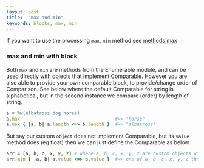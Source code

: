 ```yaml
---
layout: post
title:  "max and min"
keywords: blocks, max, min
---
```

If you want to use the processing `max`, `min` method see [methods max][max]

### max and min with block ###

Both `max` and `min` are methods from the Enumerable module, and can be used directly with objects that implement Comparable. However you are also able to provide your own comparable block, to provide/change order of Comparison. See below where the default Comparable for string is alphabetical, but in the second instance we compare (order) by length of string.

```ruby
a = %w(albatross dog horse)
a.max                                   #=> "horse"
a.max { |a, b| a.length <=> b.length }  #=> "albatross"
```

But say our custom `object` does not implement Comparable, but its `value` method does (eg float) then we can just define the Comparable as below.

```ruby
arr = [a, b, c, x, y, z] # where a, b, c, x, y, z are custom objects with method :value
arr.min { |a, b| a.value <=> b.value }  #=> one of a, b, c, x, y, z that has minimum value
```

[max]:{{site.github.url}}/methods/alternative_methods/
